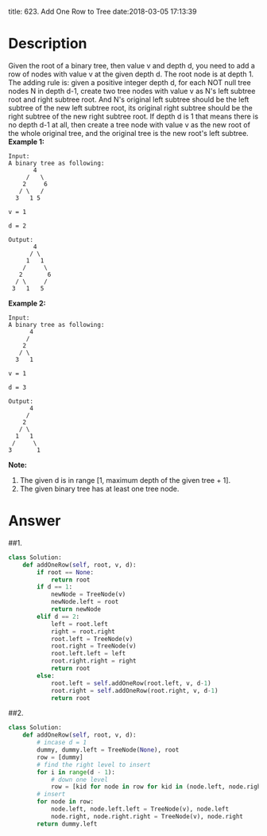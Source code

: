 title: 623. Add One Row to Tree
date:2018-03-05 17:13:39

# Description
Given the root of a binary tree, then value v and depth d, you need to add a row of nodes with value v at the given depth d. The root node is at depth 1.
The adding rule is: given a positive integer depth d, for each NOT null tree nodes N in depth d-1, create two tree nodes with value v as N's left subtree root and right subtree root. And N's original left subtree should be the left subtree of the new left subtree root, its original right subtree should be the right subtree of the new right subtree root. If depth d is 1 that means there is no depth d-1 at all, then create a tree node with value v as the new root of the whole original tree, and the original tree is the new root's left subtree.
**Example 1:**
```
Input: 
A binary tree as following:
       4
     /   \
    2     6
   / \   / 
  3   1 5   

v = 1

d = 2

Output: 
       4
      / \
     1   1
    /     \
   2       6
  / \     / 
 3   1   5   
```
**Example 2:**
```
Input: 
A binary tree as following:
      4
     /   
    2    
   / \   
  3   1    

v = 1

d = 3

Output: 
      4
     /   
    2
   / \    
  1   1
 /     \  
3       1
```
**Note:**
1. The given d is in range [1, maximum depth of the given tree + 1].
2. The given binary tree has at least one tree node.

# Answer
##1. 
```python
class Solution:
    def addOneRow(self, root, v, d):
        if root == None:
            return root
        if d == 1:
            newNode = TreeNode(v)
            newNode.left = root
            return newNode
        elif d == 2:
            left = root.left
            right = root.right
            root.left = TreeNode(v)
            root.right = TreeNode(v)
            root.left.left = left
            root.right.right = right
            return root
        else:
            root.left = self.addOneRow(root.left, v, d-1)
            root.right = self.addOneRow(root.right, v, d-1)
            return root
```

##2. 
```python
class Solution:
    def addOneRow(self, root, v, d):
        # incase d = 1
        dummy, dummy.left = TreeNode(None), root
        row = [dummy]
        # find the right level to insert
        for i in range(d - 1):
            # down one level
            row = [kid for node in row for kid in (node.left, node.right) if kid]
        # insert
        for node in row:
            node.left, node.left.left = TreeNode(v), node.left
            node.right, node.right.right = TreeNode(v), node.right
        return dummy.left
```